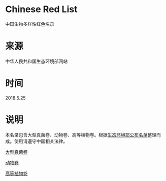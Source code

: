 # Chinese Red List
中国生物多样性红色名录
# 来源
中华人民共和国生态环境部网站
# 时间
2018.5.25
# 说明
本名录包含大型真菌卷、动物卷、高等植物卷。根据[生态环境部公布名单](http://www.mep.gov.cn/gkml/sthjbgw/sthjbgg/201805/t20180524_441393.htm)整理而成。使用请遵守中国相关法律。

[大型真菌卷](https://github.com/wpwupingwp/ChineseRedList/blob/master/%E5%A4%A7%E5%9E%8B%E7%9C%9F%E8%8F%8C%E5%8D%B7.xlsx?raw=true)

[动物卷](https://github.com/wpwupingwp/ChineseRedList/blob/master/%E5%8A%A8%E7%89%A9%E5%8D%B7.xlsx?raw=true)

[高等植物卷](https://github.com/wpwupingwp/ChineseRedList/blob/master/%E9%AB%98%E7%AD%89%E6%A4%8D%E7%89%A9%E5%8D%B7.xlsx?raw=true)
